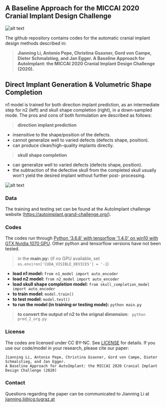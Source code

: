 ## A Baseline Approach for the MICCAI 2020 Cranial Implant Design Challenge
![alt text](https://github.com/Jianningli/autoimplant/blob/master/images/teaser.png "Logo Title Text 1")

The github repository contains codes for the automatic cranial implant design methods described in:
> **Jianning Li, Antonio Pepe, Christina Gsaxner, Gord von Campe, Dieter Schmalstieg, and Jan Egger. A Baseline Approach for AutoImplant: the MICCAI 2020 Cranial Implant Design Challenge (2020).**

## Direct Implant Generation & Volumetric Shape Completion
n1 model is trained for both direction implant prediction, as an intermediate step for n2 (left) and skull shape completion (right), in a down-sampled mode.
The pros and cons of both formulation are described as follows:

>**direction implant prediction**
* insensitive to the shape/position of the defects.
* cannot generalize well to varied defects (defects shape, position).
* can produce clean/high-quality implants directly.

>**skull shape completion**
* can generalize well to varied defects (defects shape, position).
* the subtraction of the defective skull from the completed skull usually won't yield the desired implant without further post- processing.



![alt text](https://github.com/Jianningli/autoimplant/blob/master/images/illustration.png "Logo Title Text 1")


### Data
The training and testing set can be found at the AutoImplant challenge website (https://autoimplant.grand-challenge.org/). 
### Codes
The codes run through <ins>Python '3.6.8' with tensorflow '1.4.0' on win10 with GTX Nvidia 1070 GPU</ins>. Other python and tensorflow versions have not been tested.

>in the **main.py:** (if no GPU available, set ```os.environ['CUDA_VISIBLE_DEVICES'] = '-1```)

* **load n1 model:**  ```from n1_model import auto_encoder```   
* **load n2 model:**  ```from n2_model import auto_encoder```
* **load skull shape completion model:**  ```from skull_completion_model import auto_encoder```
* **to train model:**  ```model.train()```
* **to test model:**   ```model.test()```
* **to run the model (in training or testing mode):** ```python main.py```
> **to convert the output of n2 to the orignal dimension:** 
``` python pred_2_org.py```

### License
The codes are licensed under CC BY-NC. See [LICENSE](https://github.com/Jianningli/autoimplant/blob/master/LICENSE) for details.
If you use our code/model in your research, please cite our paper:
```
Jianning Li, Antonio Pepe, Christina Gsaxner, Gord von Campe, Dieter Schmalstieg, and Jan Egger.
A Baseline Approach for AutoImplant: the MICCAI 2020 Cranial Implant Design Challenge (2020)
```
### Contact
Questions regarding the paper can be communicated to Jianning Li at jianning.li@icg.tugraz.at




